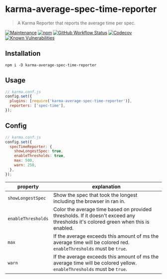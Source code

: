 # karma-average-spec-time-reporter

> A Karma Reporter that reports the average time per spec.

[![Maintenance](https://img.shields.io/maintenance/yes/2021?style=flat-square)](https://github.com/beyerleinf/karma-average-spec-time-reporter)
[![npm](https://img.shields.io/npm/v/karma-average-spec-time-reporter?style=flat-square)](https://www.npmjs.com/package/karma-average-spec-time-reporter)
[![GitHub Workflow Status](https://img.shields.io/github/workflow/status/beyerleinf/karma-average-spec-time-reporter/CI?style=flat-square)](https://travis-ci.org/beyerleinf/karma-average-spec-time-reporter)
[![Codecov](https://img.shields.io/codecov/c/github/beyerleinf/karma-average-spec-time-reporter?style=flat-square)](https://codecov.io/gh/beyerleinf/karma-average-spec-time-reporter)
[![Known Vulnerabilities](https://snyk.io/test/github/beyerleinf/karma-average-spec-time-reporter/badge.svg?style=flat-square)](https://snyk.io/test/github/beyerleinf/karma-average-spec-time-reporter)

## Installation

```shell
npm i -D karma-average-spec-time-reporter
```

## Usage

```js
// karma.conf.js
config.set({
  plugins: [require('karma-average-spec-time-reporter')],
  reporters: ['spec-time'],
});
```

## Config

```js
// karma.conf.js
config.set({
  specTimeReporter: {
    showLongestSpec: true,
    enableThresholds: true,
    max: 500,
    warn: 250,
  },
});
```

| property           | explanation                                                                                                                       |
| ------------------ | --------------------------------------------------------------------------------------------------------------------------------- |
| `showLongestSpec`  | Show the spec that took the longest including the browser in ran in.                                                              |
| `enableThresholds` | Color the average time based on provided thresholds. If it doesn't exceed any thresholds it's colored green when this is enabled. |
| `max`              | If the average exceeds this amount of ms the average time will be colored red. `enableThresholds` must be `true`.                 |
| `warn`             | If the average exceeds this amount of ms the average time will be colored yellow. `enableThresholds` must be `true`.              |
